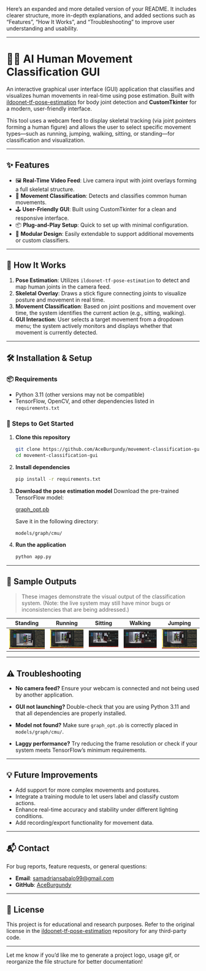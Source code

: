Here’s an expanded and more detailed version of your README. It includes clearer structure, more in-depth explanations, and added sections such as “Features”, “How It Works”, and “Troubleshooting” to improve user understanding and usability.

---

# 🧍‍♂️ AI Human Movement Classification GUI

An interactive graphical user interface (GUI) application that classifies and visualizes human movements in real-time using pose estimation. Built with [ildoonet-tf-pose-estimation](https://github.com/jiajunhua/ildoonet-tf-pose-estimation) for body joint detection and **CustomTkinter** for a modern, user-friendly interface.

This tool uses a webcam feed to display skeletal tracking (via joint pointers forming a human figure) and allows the user to select specific movement types—such as running, jumping, walking, sitting, or standing—for classification and visualization.

---

## ✨ Features

* 🖼️ **Real-Time Video Feed**: Live camera input with joint overlays forming a full skeletal structure.
* 🧠 **Movement Classification**: Detects and classifies common human movements.
* 🕹️ **User-Friendly GUI**: Built using CustomTkinter for a clean and responsive interface.
* 📦 **Plug-and-Play Setup**: Quick to set up with minimal configuration.
* 🔧 **Modular Design**: Easily extendable to support additional movements or custom classifiers.

---

## 🧰 How It Works

1. **Pose Estimation**: Utilizes `ildoonet-tf-pose-estimation` to detect and map human joints in the camera feed.
2. **Skeletal Overlay**: Draws a stick figure connecting joints to visualize posture and movement in real time.
3. **Movement Classification**: Based on joint positions and movement over time, the system identifies the current action (e.g., sitting, walking).
4. **GUI Interaction**: User selects a target movement from a dropdown menu; the system actively monitors and displays whether that movement is currently detected.

---

## 🛠️ Installation & Setup

### 📦 Requirements

* Python 3.11 (other versions may not be compatible)
* TensorFlow, OpenCV, and other dependencies listed in `requirements.txt`

### 🚀 Steps to Get Started

1. **Clone this repository**

   ```bash
   git clone https://github.com/AceBurgundy/movement-classification-gui.git
   cd movement-classification-gui
   ```

2. **Install dependencies**

   ```bash
   pip install -r requirements.txt
   ```

3. **Download the pose estimation model**
   Download the pre-trained TensorFlow model:

   [graph\_opt.pb](https://download2389.mediafire.com/8hilvuag1rfgT4qiE4WEMdNUoWM77tBypN4A2AdHc7hU3RTQqdfa6zzbWq6njfmWNty7ID6onSFFLkYY8PY0InAg_7Jj_xUq7ljf6oDUhwNqMWdo3uT3If42ozStz3dIPrUA7QCAg7JpcU6gZh9YcnaTeWYGjCSv3N1vAX5swgKhiH0/qlzzr20mpocnpa3/graph_opt.pb)

   Save it in the following directory:

   ```
   models/graph/cmu/
   ```

4. **Run the application**

   ```bash
   python app.py
   ```

---

## 🧪 Sample Outputs

> These images demonstrate the visual output of the classification system. (Note: the live system may still have minor bugs or inconsistencies that are being addressed.)

| Standing                          | Running                         | Sitting                         | Walking                         | Jumping                         |
| --------------------------------- | ------------------------------- | ------------------------------- | ------------------------------- | ------------------------------- |
| ![Standing](results/standing.png) | ![Running](results/running.png) | ![Sitting](results/sitting.png) | ![Walking](results/walking.png) | ![Jumping](results/jumping.png) |

---

## ⚠️ Troubleshooting

* **No camera feed?**
  Ensure your webcam is connected and not being used by another application.

* **GUI not launching?**
  Double-check that you are using Python 3.11 and that all dependencies are properly installed.

* **Model not found?**
  Make sure `graph_opt.pb` is correctly placed in `models/graph/cmu/`.

* **Laggy performance?**
  Try reducing the frame resolution or check if your system meets TensorFlow’s minimum requirements.

---

## 💡 Future Improvements

* Add support for more complex movements and postures.
* Integrate a training module to let users label and classify custom actions.
* Enhance real-time accuracy and stability under different lighting conditions.
* Add recording/export functionality for movement data.

---

## 📬 Contact

For bug reports, feature requests, or general questions:

* **Email**: [samadriansabalo99@gmail.com](mailto:samadriansabalo99@gmail.com)
* **GitHub**: [AceBurgundy](https://github.com/AceBurgundy)

---

## 📄 License

This project is for educational and research purposes. Refer to the original license in the [ildoonet-tf-pose-estimation](https://github.com/jiajunhua/ildoonet-tf-pose-estimation) repository for any third-party code.

---

Let me know if you’d like me to generate a project logo, usage gif, or reorganize the file structure for better documentation!
